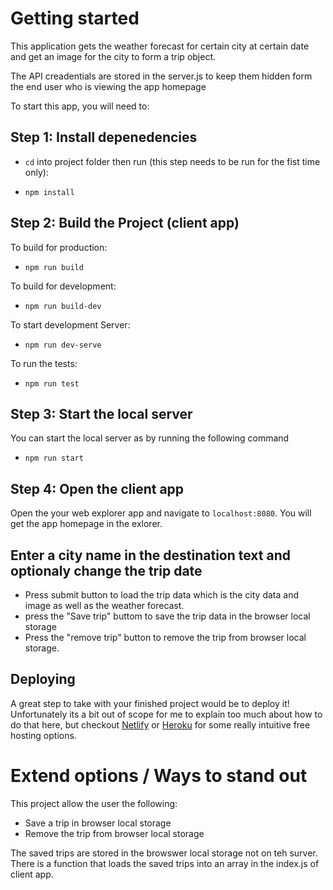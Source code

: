 # Getting started

This application gets the weather forecast for certain city at certain date and get an image for the city to form a trip object.

The API creadentials are stored in the server.js to keep them hidden form the end user who is viewing the app homepage

To start this app, you will need to:

## Step 1: Install depenedencies

- `cd` into project folder then run (this step needs to be run for the fist time only):

- `npm install`

## Step 2: Build the Project (client app)

To build for production:

- `npm run build`

To build for development:

- `npm run build-dev`

To start development Server:

- `npm run dev-serve`

To run the tests:

- `npm run test`

## Step 3: Start the local server

You can start the local server as by running the following command

- `npm run start`

## Step 4: Open the client app

Open the your web explorer app and navigate to `localhost:8080`. You will get the app homepage in the exlorer.

## Enter a city name in the destination text and optionaly change the trip date

- Press submit button to load the trip data which is the city data and image as well as the weather forecast.
- press the "Save trip" buttom to save the trip data in the browser local storage
- Press the "remove trip" button to remove the trip from browser local storage.

## Deploying

A great step to take with your finished project would be to deploy it! Unfortunately its a bit out of scope for me to explain too much about how to do that here, but checkout [Netlify](https://www.netlify.com/) or [Heroku](https://www.heroku.com/) for some really intuitive free hosting options.

# Extend options / Ways to stand out

This project allow the user the following:

- Save a trip in browser local storage
- Remove the trip from browser local storage

The saved trips are stored in the browswer local storage not on teh surver. There is a function that loads the saved trips into an array in the index.js of client app.
